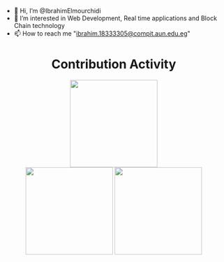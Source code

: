 - 👋 Hi, I’m @IbrahimElmourchidi
- 👀 I’m interested in Web Development, Real time applications and Block Chain technology
- 📫 How to reach me "ibrahim.18333305@compit.aun.edu.eg"

 <div align=center>
        <h1>Contribution Activity</h1>
        <img src="https://github-readme-stats.vercel.app/api?username=IbrahimElmourchidi&title_color=6FDA44&text_color=FFFFFF&show_icons=true&icon_color=6FDA44&include_all_commits=true&count_private=true&theme=dark" height="200"/> <br>     
        <img src="https://github-readme-stats.vercel.app/api/top-langs?username=IbrahimElmourchidi&layout=compact&title_color=6FDA44&text_color=FFFFFF&theme=dark" height="200"/>
        <img src="https://github-readme-streak-stats.herokuapp.com/?user=IbrahimElmourchidi&theme=dark&date_format=j%20M%5B%20Y%5D&currStreakLabel=6FDA44&fire=6FDA44&ring=6FDA44" height="200"/>
</div>
